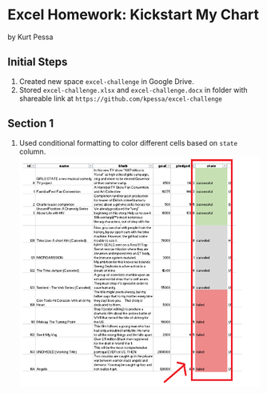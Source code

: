 # Excel Homework: Kickstart My Chart
by Kurt Pessa

## Initial Steps
1. Created new space `excel-challenge` in Google Drive.
2. Stored `excel-challenge.xlsx` and `excel-challenge.docx` in folder with shareable link at  `https://github.com/kpessa/excel-challenge`

## Section 1
1. Used conditional formatting to color different cells based on `state` column.
![](Images/state.png)
